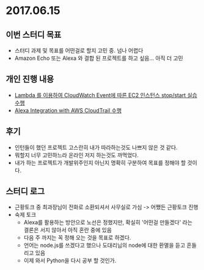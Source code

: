 # 2017.06.15

## 이번 스터디 목표

* 스터디 과제 및 목표를 어떤걸로 할지 고민 중. 넘나 어렵다
* Amazon Echo 또는 Alexa 와 결합 된 프로젝트를 하고 싶음... 아직 더 고민

## 개인 진행 내용

* [Lambda 를 이용하여 CloudWatch Event에 따른 EC2 인스턴스 stop/start 실습 수행](https://aws.amazon.com/ko/premiumsupport/knowledge-center/start-stop-lambda-cloudwatch/) 
* [Alexa Integration with AWS CloudTrail 수행](https://github.com/awslabs/aws-cloudtrail-alexa)

## 후기

* 인턴들이 했던 프로젝트 고스란히 내가 따라하는것도 나쁘지 않은 것 같다.
* 뭐할지 너무 고민하느라 온라인 저지 하는것도 까먹었다.
* 내가 하는 프로젝트가 개발위주인지 아닌지 명확히 구분하여 목표를 정해야 할 것이다.

## 스터디 로그

* 근황토크 중 최과장님이 전화로 소환되셔서 사무실로 가심 -> 어쨌든 근황토크 진행
* 숙제 토크
    * Alexa를 활용하는 방안으로 노선은 정했지만, 확실히 '어떤걸 만들겠다' 라는 결론은 서지 않아서 아직 혼란 중에 있음
    * 다음 주 까지는 꼭 정해 오는 것을 목표로 하겠다.
    * 언어는 node.js를 쓰겠다고 했으나 도대리님의 node에 대한 환멸을 듣고 흔들리고 있음
    * 이제 와서 Python을 다시 공부 할 것인가.